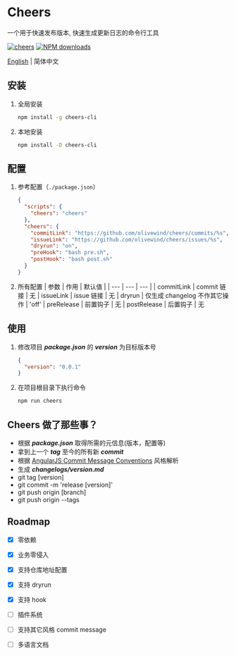 
# Cheers
一个用于快速发布版本, 快速生成更新日志的命令行工具

[![cheers](https://img.shields.io/npm/v/cheers-cli.svg?style=flat-square)](https://www.npmjs.org/package/cheers-cli)
[![NPM downloads](https://img.shields.io/npm/dt/cheers-cli.svg?style=flat-square)](https://npmjs.org/package/cheers-cli)

[English](README.md) | 简体中文

## 安装
  1. 全局安装
      ``` bash
      npm install -g cheers-cli
      ```
  2. 本地安装
      ``` bash
      npm install -D cheers-cli
      ```
## 配置

  1. 参考配置（`./package.json`）
      ``` json
      {
        "scripts": {
          "cheers": "cheers"
        },
        "cheers": {
          "commitLink": "https://github.com/olivewind/cheers/commits/%s",
          "issueLink": "https://github.com/olivewind/cheers/issues/%s",
          "dryrun": "on",
          "preHook": "bash pre.sh",
          "postHook": "bash post.sh"
        }
      }
      ```
  2. 所有配置
      | 参数  | 作用 | 默认值 |
      | --- | --- | --- |
      | commitLink  | commit 链接  | 无
      | issueLink  | issue 链接  | 无
      | dryrun  | 仅生成 changelog 不作其它操作  | 'off'
      | preRelease  | 前置钩子  | 无
      | postRelease | 后置钩子  | 无
    
## 使用
  1. 修改项目 ***package.json*** 的 ***version*** 为目标版本号
      ``` json
      {
        "version": "0.0.1"
      }
      ```

  2. 在项目根目录下执行命令
      ``` bash
      npm run cheers
      ```

## Cheers 做了那些事？
* 根据 ***package.json*** 取得所需的元信息(版本，配置等)
* 拿到上一个 ***tag*** 至今的所有新 ***commit***
* 根据 [AngularJS Commit Message Conventions](https://docs.google.com/document/d/1QrDFcIiPjSLDn3EL15IJygNPiHORgU1_OOAqWjiDU5Y/edit#heading=h.uyo6cb12dt6w) 风格解析
* 生成 ***changelogs/version.md***
* git tag [version]
* git commit -m 'release [version]'
* git push origin [branch]
* git push origin --tags

## Roadmap

* [x] 零依赖
* [x] 业务零侵入
* [x] 支持仓库地址配置
* [x] 支持 dryrun 
* [x] 支持 hook
* [ ] 插件系统
* [ ] 支持其它风格 commit message
* [ ] 多语言文档

